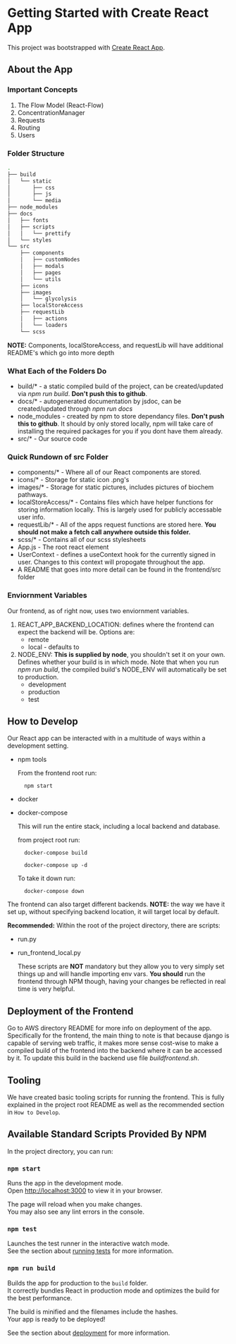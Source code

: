 # Getting Started with Create React App

This project was bootstrapped with [Create React App](https://github.com/facebook/create-react-app).

## About the App

### Important Concepts
1. The Flow Model (React-Flow)
2. ConcentrationManager
3. Requests 
4. Routing
5. Users

#### 

### Folder Structure
```bash
.
├── build
│   └── static
│       ├── css
│       ├── js
│       └── media
├── node_modules
├── docs
│   ├── fonts
│   ├── scripts
│   │   └── prettify
│   └── styles
└── src
    ├── components
    │   ├── customNodes
    │   ├── modals
    │   ├── pages
    │   └── utils
    ├── icons
    ├── images
    │   └── glycolysis
    ├── localStoreAccess
    ├── requestLib
    │   ├── actions
    │   └── loaders
    └── scss
```
**NOTE:** Components, localStoreAccess, and requestLib will have additional README's which go into more depth

### What Each of the Folders Do
- build/* - a static compiled build of the project, can be created/updated via *npm run build*. **Don't push this to github**.
- docs/* - autogenerated documentation by jsdoc, can be created/updated through *npm run docs*
- node_modules - created by npm to store dependancy files. **Don't push this to github**. It should by only stored locally, npm will take care of installing the required packages for you if you dont have them already.
- src/* - Our source code

### Quick Rundown of src Folder
- components/* - Where all of our React components are stored.
- icons/* - Storage for static icon .png's
- images/* - Storage for static pictures, includes pictures of biochem pathways.
- localStoreAccess/* - Contains files which have helper functions for storing information locally. This is largely used for publicly accessable user info.
- requestLib/* - All of the apps request functions are stored here. **You should not make a fetch call anywhere outside this folder.**
- scss/* - Contains all of our scss stylesheets
- App.js - The root react element
- UserContext - defines a useContext hook for the currently signed in user. Changes to this context will propogate throughout the app.
- A README that goes into more detail can be found in the frontend/src folder

### Enviornment Variables
Our frontend, as of right now, uses two enviornment variables.
1. REACT_APP_BACKEND_LOCATION: defines where the frontend can expect the backend will be. Options are:
    - remote 
    - local - defaults to    
2. NODE_ENV: **This is supplied by node**, you shouldn't set it on your own. Defines whether your build is in which mode. Note that when you run *npm run build*, the compiled build's NODE_ENV will automatically be set to production.
    - development 
    - production
    - test

## How to Develop
Our React app can be interacted with in a multitude of ways within a development setting. 
- npm tools 

    From the frontend root run:
    
        npm start
- docker
- docker-compose 

    This will run the entire stack, including a local backend and database.

    from project root run:

        docker-compose build

        docker-compose up -d

    To take it down run:

        docker-compose down

The frontend can also target different backends. **NOTE:** the way we have it set up, without specifying backend location, it will target local by default.

**Recommended:** Within the root of the project directory, there are scripts:
- run.py
- run_frontend_local.py

    These scripts are **NOT** mandatory but they allow you to very simply set things up and will handle importing env vars. **You should** run the frontend through NPM though, having your changes be reflected in real time is very helpful.

## Deployment of the Frontend
Go to AWS directory README for more info on deployment of the app. Specifically for the frontend, the main thing to note is that because django is capable of serving web traffic, it makes more sense cost-wise to make a compiled build of the frontend into the backend where it can be accessed by it. To update this build in the backend use file *buildfrontend.sh*. 

## Tooling
We have created basic tooling scripts for running the frontend. This is fully explained in the project root README as well as the recommended section in `How to Develop`.

## Available Standard Scripts Provided By NPM

In the project directory, you can run:

### `npm start`

Runs the app in the development mode.\
Open [http://localhost:3000](http://localhost:3000) to view it in your browser.

The page will reload when you make changes.\
You may also see any lint errors in the console.

### `npm test`

Launches the test runner in the interactive watch mode.\
See the section about [running tests](https://facebook.github.io/create-react-app/docs/running-tests) for more information.

### `npm run build`

Builds the app for production to the `build` folder.\
It correctly bundles React in production mode and optimizes the build for the best performance.

The build is minified and the filenames include the hashes.\
Your app is ready to be deployed!

See the section about [deployment](https://facebook.github.io/create-react-app/docs/deployment) for more information.
